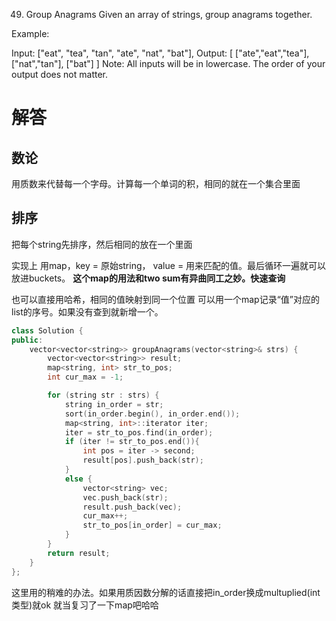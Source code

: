 49. Group Anagrams
Given an array of strings, group anagrams together.

Example:

Input: ["eat", "tea", "tan", "ate", "nat", "bat"],
Output:
[
  ["ate","eat","tea"],
  ["nat","tan"],
  ["bat"]
]
Note:
All inputs will be in lowercase.
The order of your output does not matter.

# 解答
## 数论
用质数来代替每一个字母。计算每一个单词的积，相同的就在一个集合里面

## 排序
把每个string先排序，然后相同的放在一个里面

实现上
用map，key = 原始string， value = 用来匹配的值。最后循环一遍就可以放进buckets。
**这个map的用法和two sum有异曲同工之妙。快速查询**

也可以直接用哈希，相同的值映射到同一个位置
可以用一个map记录“值”对应的list的序号。如果没有查到就新增一个。

```c++
class Solution {
public:
    vector<vector<string>> groupAnagrams(vector<string>& strs) {
        vector<vector<string>> result;
        map<string, int> str_to_pos;
        int cur_max = -1;

        for (string str : strs) {
            string in_order = str;
            sort(in_order.begin(), in_order.end());
            map<string, int>::iterator iter;
            iter = str_to_pos.find(in_order);
            if (iter != str_to_pos.end()){
                int pos = iter -> second;
                result[pos].push_back(str);
            }
            else {
                vector<string> vec;
                vec.push_back(str);
                result.push_back(vec);
                cur_max++;
                str_to_pos[in_order] = cur_max;
            }
        }
        return result;
    }
};
```
这里用的稍难的办法。如果用质因数分解的话直接把in_order换成multuplied(int类型)就ok
就当复习了一下map吧哈哈
   